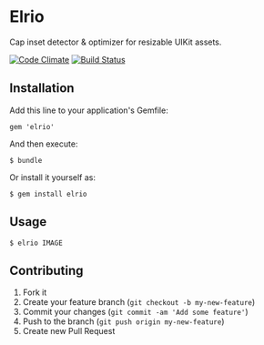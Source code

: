 # Elrio

Cap inset detector & optimizer for resizable UIKit assets.

[![Code Climate](https://codeclimate.com/github/cbguder/elrio.png)](https://codeclimate.com/github/cbguder/elrio)
[![Build Status](https://travis-ci.org/cbguder/elrio.png)](https://travis-ci.org/cbguder/elrio)

## Installation

Add this line to your application's Gemfile:

    gem 'elrio'

And then execute:

    $ bundle

Or install it yourself as:

    $ gem install elrio

## Usage

    $ elrio IMAGE

## Contributing

1. Fork it
2. Create your feature branch (`git checkout -b my-new-feature`)
3. Commit your changes (`git commit -am 'Add some feature'`)
4. Push to the branch (`git push origin my-new-feature`)
5. Create new Pull Request
